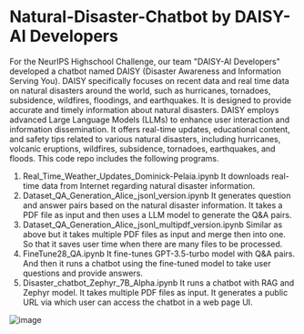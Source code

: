 # Natural-Disaster-Chatbot by DAISY-AI Developers
For the NeurIPS Highschool Challenge, our team "DAISY-AI Developers" developed a chatbot named DAISY (Disaster Awareness and Information Serving You). DAISY specifically focuses on recent data and real time data on natural disasters around the world, such as hurricanes, tornadoes, subsidence, wildfires, floodings, and earthquakes. It is designed to provide accurate and timely information about natural disasters.
DAISY employs advanced Large Language Models (LLMs) to enhance user interaction and information dissemination. It offers real-time updates, educational content, and safety tips related to various natural disasters, including hurricanes, volcanic eruptions, wildfires, subsidence, tornadoes, earthquakes, and floods. 
This code repo includes the following programs. 
1. Real_Time_Weather_Updates_Dominick-Pelaia.ipynb
   It downloads real-time data from Internet regarding natural disaster information.
3. Dataset_QA_Generation_Alice_jsonl_version.ipynb
   It generates question and answer pairs based on the natural disaster information. It takes a PDF file as input and then uses a LLM model to generate the Q&A pairs.
4. Dataset_QA_Generation_Alice_jsonl_multipdf_version.ipynb
   Similar as above but it takes multiple PDF files as input and merge then into one. So that it saves user time when there are many files to be processed.
5. FineTune28_QA.ipynb
   It fine-tunes GPT-3.5-turbo model with Q&A pairs. And then it runs a chatbot using the fine-tuned model to take user questions and provide answers.
6. Disaster_chatbot_Zephyr_7B_Alpha.ipynb
   It runs a chatbot with RAG and Zephyr model. It takes multiple PDF files as input. It generates a public URL via which user can access the chatbot in a web page UI.    

![image](https://github.com/Alice-zou/DaisyAI-Developers/assets/136283245/59762035-25fb-40f3-be5a-2e57f0abd2dc)
